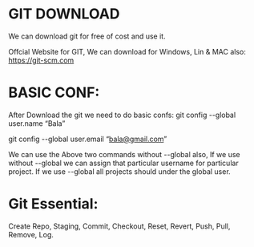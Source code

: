 # GIT DOWNLOAD

We can download git for free of cost and use it.

Offcial Website for GIT, We can download for Windows, Lin & MAC also: https://git-scm.com

# BASIC CONF:

After Download the git we need to do basic confs: git config --global user.name “Bala”

git config --global user.email “bala@gmail.com”

We can use the Above two commands without --global also, If we use without --global we can assign that particular username for particular project. If we use --global all projects should under the global user.

# Git Essential:

Create Repo, Staging, Commit, Checkout, Reset, Revert, Push, Pull, Remove, Log.
